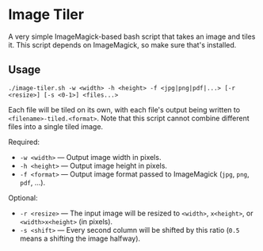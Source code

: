 # Image Tiler

A very simple ImageMagick-based bash script that takes an image and tiles it.
This script depends on ImageMagick, so make sure that's installed.

## Usage

`./image-tiler.sh -w <width> -h <height> -f <jpg|png|pdf|...> [-r <resize>] [-s <0-1>] <files...>`

Each file will be tiled on its own, with each file's output being written to `<filename>-tiled.<format>`.
Note that this script cannot combine different files into a single tiled image.

Required:
* `-w <width>` — Output image width in pixels.
* `-h <height>` — Output image height in pixels.
* `-f <format>` — Output image format passed to ImageMagick (`jpg`, `png`, `pdf`, ...).

Optional:
* `-r <resize>` — The input image will be resized to `<width>`, `x<height>`, or `<width>x<height>` (in pixels).
* `-s <shift>` — Every second column will be shifted by this ratio (`0.5` means a shifting the image halfway).
